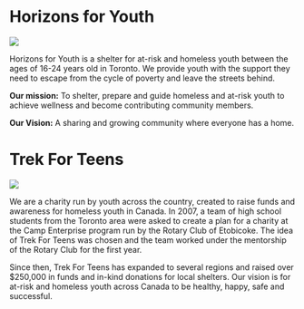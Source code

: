 # Horizons for Youth

<a href="https://horizonsforyouth.org"><img src="https://images.squarespace-cdn.com/content/v1/58e3cd37c534a5264e49a0ea/1594921054310-Q4FP94C4NTTQ1P564UYE/HFY+transparent+logo.png"></a>

Horizons for Youth is a shelter for at-risk and homeless youth between the ages of 16-24 years old in Toronto. We provide youth with the support they need to escape from the cycle of poverty and leave the streets behind.


<strong>Our mission:</strong> To shelter, prepare and guide homeless and at-risk youth to achieve wellness and become contributing community members.

<strong>Our Vision:</strong> A sharing and growing community where everyone has a home.

# Trek For Teens

<a href="https://www.trekforteens.com"><img src="https://pbs.twimg.com/media/EWXrjyjWkAQ5JgH.png"></a>

We are a charity run by youth across the country, created to raise funds and awareness for homeless youth in Canada. In 2007, a team of high school students from the Toronto area were asked to create a plan for a charity at the Camp Enterprise program run by the Rotary Club of Etobicoke. The idea of Trek For Teens was chosen and the team worked under the mentorship of the Rotary Club for the first year.

Since then, Trek For Teens has expanded to several regions and raised over $250,000 in funds and in-kind donations for local shelters. Our vision is for at-risk and homeless youth across Canada to be healthy, happy, safe and successful.


